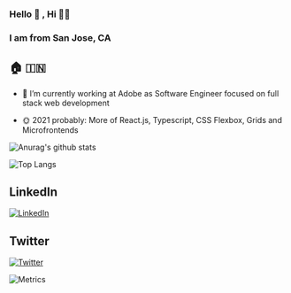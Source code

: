 ### Hello 👋 , Hi 🙏🏻
### I am from San Jose, CA  
## 🏠 🇮🇳

- 🌴 I’m currently working at Adobe as Software Engineer focused on full stack web development

- 🌞 2021 probably: More of React.js, Typescript, CSS Flexbox, Grids and Microfrontends

![Anurag's github stats](https://github-readme-stats.vercel.app/api?username=nagarakesh4&show_icons=true&theme=radical) 

![Top Langs](https://github-readme-stats.vercel.app/api/top-langs/?username=nagarakesh4&layout=compact)

## LinkedIn
[![LinkedIn](https://i.imgur.com/3GY2eJw.png)](https://www.linkedin.com/in/venkatabuddhiraju/)

## Twitter
[![Twitter](https://i.imgur.com/SnM7J4Q.png)](https://twitter.com/nagarakesh4)

![Metrics](https://metrics.lecoq.io/nagarakesh4)
